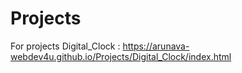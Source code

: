 # Projects
For projects
Digital_Clock : https://arunava-webdev4u.github.io/Projects/Digital_Clock/index.html
